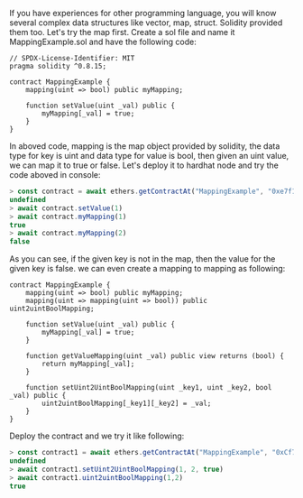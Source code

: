 If you have experiences for other programming language, you will know several complex data structures like vector, map, struct. Solidity provided them too. Let's try the map first. Create a sol file and name it
MappingExample.sol and have the following code:

```sol
// SPDX-License-Identifier: MIT
pragma solidity ^0.8.15;

contract MappingExample {
    mapping(uint => bool) public myMapping;

    function setValue(uint _val) public {
        myMapping[_val] = true;
    }
}

```
In aboved code, mapping is the map object provided by solidity, the data type for key is uint and data type for value is bool, then given an uint value, we can map it to true or false. Let's deploy it to hardhat node and try the code aboved in console:

```js
> const contract = await ethers.getContractAt("MappingExample", "0xe7f1725E7734CE288F8367e1Bb143E90bb3F0512")
undefined
> await contract.setValue(1)
> await contract.myMapping(1)
true
> await contract.myMapping(2)
false
```
As you can see, if the given key is not in the map, then the value for the given key is false. we can even create a mapping to mapping as following:
```sol
contract MappingExample {
    mapping(uint => bool) public myMapping;
    mapping(uint => mapping(uint => bool)) public uint2uintBoolMapping;

    function setValue(uint _val) public {
        myMapping[_val] = true;
    }

    function getValueMapping(uint _val) public view returns (bool) {
        return myMapping[_val];
    }

    function setUint2UintBoolMapping(uint _key1, uint _key2, bool _val) public {
        uint2uintBoolMapping[_key1][_key2] = _val;
    }
}
```
Deploy the contract and we try it like following:
```js
> const contract1 = await ethers.getContractAt("MappingExample", "0xCf7Ed3AccA5a467e9e704C703E8D87F634fB0Fc9")
undefined
> await contract1.setUint2UintBoolMapping(1, 2, true)
> await contract1.uint2uintBoolMapping(1,2)
true
```

